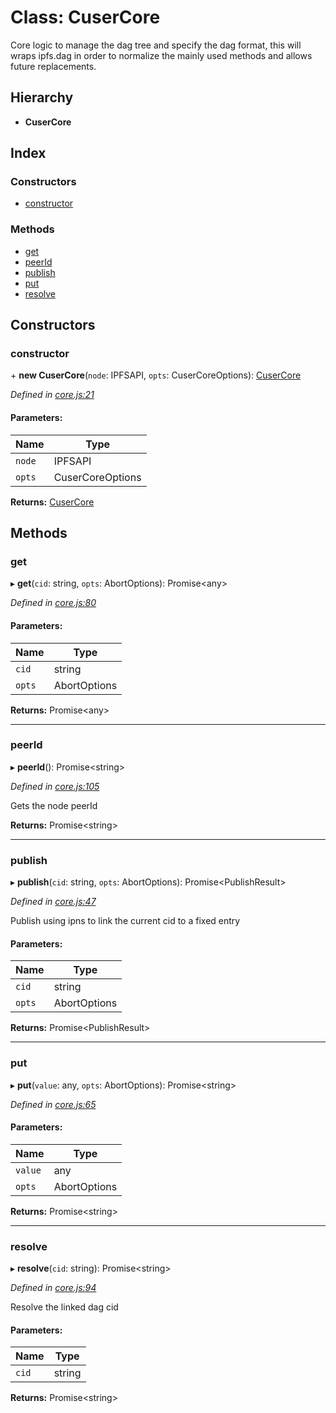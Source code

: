# Class: CuserCore

Core logic to manage the dag tree and specify the dag format, this will wraps
ipfs.dag in order to normalize the mainly used methods and allows future replacements.

## Hierarchy

* **CuserCore**

## Index

### Constructors

* [constructor](docs/classes/cusercore.md#constructor)

### Methods

* [get](docs/classes/cusercore.md#get)
* [peerId](docs/classes/cusercore.md#peerid)
* [publish](docs/classes/cusercore.md#publish)
* [put](docs/classes/cusercore.md#put)
* [resolve](docs/classes/cusercore.md#resolve)

## Constructors

### constructor

\+ **new CuserCore**(`node`: IPFSAPI, `opts`: CuserCoreOptions): [CuserCore](docs/classes/cusercore.md)

*Defined in [core.js:21](https://github.com/rubeniskov/cuser/blob/fa2d2ee/packages/core/core.js#L21)*

#### Parameters:

Name | Type |
------ | ------ |
`node` | IPFSAPI |
`opts` | CuserCoreOptions |

**Returns:** [CuserCore](docs/classes/cusercore.md)

## Methods

### get

▸ **get**(`cid`: string, `opts`: AbortOptions): Promise\<any>

*Defined in [core.js:80](https://github.com/rubeniskov/cuser/blob/fa2d2ee/packages/core/core.js#L80)*

#### Parameters:

Name | Type |
------ | ------ |
`cid` | string |
`opts` | AbortOptions |

**Returns:** Promise\<any>

___

### peerId

▸ **peerId**(): Promise\<string>

*Defined in [core.js:105](https://github.com/rubeniskov/cuser/blob/fa2d2ee/packages/core/core.js#L105)*

Gets the node peerId

**Returns:** Promise\<string>

___

### publish

▸ **publish**(`cid`: string, `opts`: AbortOptions): Promise\<PublishResult>

*Defined in [core.js:47](https://github.com/rubeniskov/cuser/blob/fa2d2ee/packages/core/core.js#L47)*

Publish using ipns to link the current cid to a fixed entry

#### Parameters:

Name | Type |
------ | ------ |
`cid` | string |
`opts` | AbortOptions |

**Returns:** Promise\<PublishResult>

___

### put

▸ **put**(`value`: any, `opts`: AbortOptions): Promise\<string>

*Defined in [core.js:65](https://github.com/rubeniskov/cuser/blob/fa2d2ee/packages/core/core.js#L65)*

#### Parameters:

Name | Type |
------ | ------ |
`value` | any |
`opts` | AbortOptions |

**Returns:** Promise\<string>

___

### resolve

▸ **resolve**(`cid`: string): Promise\<string>

*Defined in [core.js:94](https://github.com/rubeniskov/cuser/blob/fa2d2ee/packages/core/core.js#L94)*

Resolve the linked dag cid

#### Parameters:

Name | Type |
------ | ------ |
`cid` | string |

**Returns:** Promise\<string>
